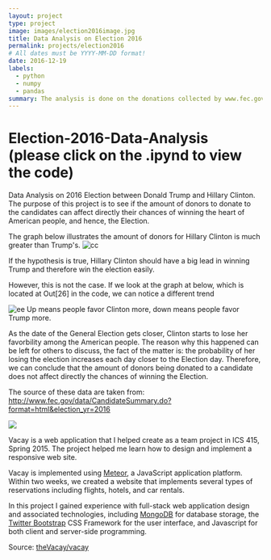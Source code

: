 ```yaml
---
layout: project
type: project
image: images/election2016image.jpg
title: Data Analysis on Election 2016
permalink: projects/election2016
# All dates must be YYYY-MM-DD format!
date: 2016-12-19
labels:
  - python
  - numpy
  - pandas
summary: The analysis is done on the donations collected by www.fec.gov to the two candidates: Donald Trump and Hillary Clinton. 
---
```

# Election-2016-Data-Analysis (please click on the .ipynd to view the code)
Data Analysis on 2016 Election between Donald Trump and Hillary Clinton. The purpose of this project is to see if the amount of donors to donate to the candidates can affect directly their chances of winning the heart of American people, and hence, the Election.

The graph below illustrates the amount of donors for Hillary Clinton is much greater than Trump's. 
![cc](https://cloud.githubusercontent.com/assets/21114221/23250615/fca3af9e-f94d-11e6-88ac-f158fe55c624.png)


If the hypothesis is true, Hillary Clinton should have a big lead in winning Trump and therefore win the election easily. 

However, this is not the case. If we look at the graph at below, which is located at Out[26] in the code, we can notice a different trend

![ee](https://cloud.githubusercontent.com/assets/21114221/23250700/5f385c0e-f94e-11e6-9859-3d0613a1da47.png)
Up means people favor Clinton more, down means people favor Trump more.

As the date of the General Election gets closer, Clinton starts to lose her favorbility among the American people. The reason why this happened can be left for others to discuss, the fact of the matter is: the probability of her losing the election increases each day closer to the Election day. Therefore, we can conclude that the amount of donors being donated to a candidate does not affect directly the chances of winning the Election. 

The source of these data are taken from: http://www.fec.gov/data/CandidateSummary.do?format=html&election_yr=2016

<img class="ui medium right floated rounded image" src="../images/vacay-home-page.png">

Vacay is a web application that I helped create as a team project in ICS 415, Spring 2015. The project helped me learn how to design and implement a responsive web site.

Vacay is implemented using [Meteor](http://meteor.com), a JavaScript application platform. Within two weeks, we created a website that implements several types of reservations including flights, hotels, and car rentals.

In this project I gained experience with full-stack web application design and associated technologies, including [MongoDB](http://mongodb.com) for database storage, the [Twitter Bootstrap](http://getbootstrap.com/) CSS Framework for the user interface, and Javascript for both client and server-side programming. 
 
Source: <a href="https://github.com/theVacay/vacay"><i class="large github icon"></i>theVacay/vacay</a>
